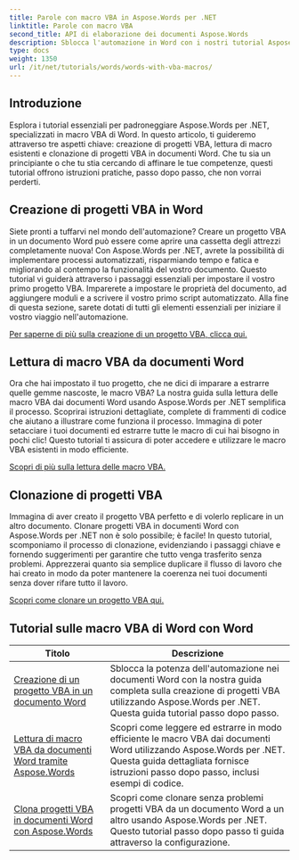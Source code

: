 ```yaml
---
title: Parole con macro VBA in Aspose.Words per .NET
linktitle: Parole con macro VBA
second_title: API di elaborazione dei documenti Aspose.Words
description: Sblocca l'automazione in Word con i nostri tutorial Aspose.Words per .NET. Crea, leggi e clona in modo efficiente macro VBA nei documenti Word.
type: docs
weight: 1350
url: /it/net/tutorials/words/words-with-vba-macros/
---
```

## Introduzione

Esplora i tutorial essenziali per padroneggiare Aspose.Words per .NET, specializzati in macro VBA di Word. In questo articolo, ti guideremo attraverso tre aspetti chiave: creazione di progetti VBA, lettura di macro esistenti e clonazione di progetti VBA in documenti Word. Che tu sia un principiante o che tu stia cercando di affinare le tue competenze, questi tutorial offrono istruzioni pratiche, passo dopo passo, che non vorrai perderti. 

## Creazione di progetti VBA in Word

Siete pronti a tuffarvi nel mondo dell'automazione? Creare un progetto VBA in un documento Word può essere come aprire una cassetta degli attrezzi completamente nuova! Con Aspose.Words per .NET, avrete la possibilità di implementare processi automatizzati, risparmiando tempo e fatica e migliorando al contempo la funzionalità del vostro documento. Questo tutorial vi guiderà attraverso i passaggi essenziali per impostare il vostro primo progetto VBA. Imparerete a impostare le proprietà del documento, ad aggiungere moduli e a scrivere il vostro primo script automatizzato. Alla fine di questa sezione, sarete dotati di tutti gli elementi essenziali per iniziare il vostro viaggio nell'automazione. 

[Per saperne di più sulla creazione di un progetto VBA, clicca qui.](./creating-vba-project/)

## Lettura di macro VBA da documenti Word

Ora che hai impostato il tuo progetto, che ne dici di imparare a estrarre quelle gemme nascoste, le macro VBA? La nostra guida sulla lettura delle macro VBA dai documenti Word usando Aspose.Words per .NET semplifica il processo. Scoprirai istruzioni dettagliate, complete di frammenti di codice che aiutano a illustrare come funziona il processo. Immagina di poter setacciare i tuoi documenti ed estrarre tutte le macro di cui hai bisogno in pochi clic! Questo tutorial ti assicura di poter accedere e utilizzare le macro VBA esistenti in modo efficiente. 

[Scopri di più sulla lettura delle macro VBA.](./reading-vba-macros-word-document/)

## Clonazione di progetti VBA

Immagina di aver creato il progetto VBA perfetto e di volerlo replicare in un altro documento. Clonare progetti VBA in documenti Word con Aspose.Words per .NET non è solo possibile; è facile! In questo tutorial, scomponiamo il processo di clonazione, evidenziando i passaggi chiave e fornendo suggerimenti per garantire che tutto venga trasferito senza problemi. Apprezzerai quanto sia semplice duplicare il flusso di lavoro che hai creato in modo da poter mantenere la coerenza nei tuoi documenti senza dover rifare tutto il lavoro. 

[Scopri come clonare un progetto VBA qui.](./clone-vba-project-word-document/)

 ## Tutorial sulle macro VBA di Word con Word
| Titolo | Descrizione |
| --- | --- |
| [Creazione di un progetto VBA in un documento Word](./creating-vba-project/) | Sblocca la potenza dell'automazione nei documenti Word con la nostra guida completa sulla creazione di progetti VBA utilizzando Aspose.Words per .NET. Questa guida tutorial passo dopo passo. |
| [Lettura di macro VBA da documenti Word tramite Aspose.Words](./reading-vba-macros-word-document/) | Scopri come leggere ed estrarre in modo efficiente le macro VBA dai documenti Word utilizzando Aspose.Words per .NET. Questa guida dettagliata fornisce istruzioni passo dopo passo, inclusi esempi di codice. |
| [Clona progetti VBA in documenti Word con Aspose.Words](./clone-vba-project-word-document/) | Scopri come clonare senza problemi progetti VBA da un documento Word a un altro usando Aspose.Words per .NET. Questo tutorial passo dopo passo ti guida attraverso la configurazione. |